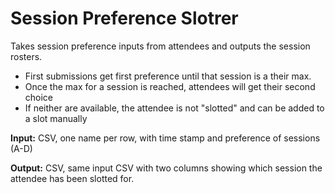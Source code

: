 # Session Preference Slotrer
Takes session preference inputs from attendees and outputs the session rosters. 
* First submissions get first preference until that session is a their max.
* Once the max for a session is reached, attendees will get their second choice
* If neither are available, the attendee is not "slotted" and can be added to a slot manually

**Input:** CSV, one name per row, with time stamp and preference of sessions (A-D)

**Output:** CSV, same input CSV with two columns showing which session the attendee has been slotted for. 
